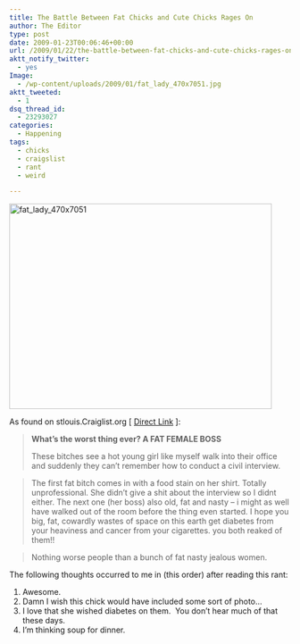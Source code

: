 ```yaml
---
title: The Battle Between Fat Chicks and Cute Chicks Rages On
author: The Editor
type: post
date: 2009-01-23T00:06:46+00:00
url: /2009/01/22/the-battle-between-fat-chicks-and-cute-chicks-rages-on/
aktt_notify_twitter:
  - yes
Image:
  - /wp-content/uploads/2009/01/fat_lady_470x7051.jpg
aktt_tweeted:
  - 1
dsq_thread_id:
  - 23293027
categories:
  - Happening
tags:
  - chicks
  - craigslist
  - rant
  - weird

---
```

<img class="aligncenter size-full wp-image-161" title="fat_lady_470x7051" src="http://punchingkitty.com/wp-content/uploads/2009/01/fat_lady_470x7051.jpg" alt="fat_lady_470x7051" width="470" height="368" srcset="http://media.punchingkitty.com/wordpress/2009/01/fat_lady_470x7051.jpg 470w, http://media.punchingkitty.com/wordpress/2009/01/fat_lady_470x7051-300x234.jpg 300w" sizes="(max-width: 470px) 100vw, 470px" />

As found on stlouis.Craiglist.org [ [Direct Link][1] ]:

> **What&#8217;s the worst thing ever? A FAT FEMALE BOSS**
> 
> These bitches see a hot young girl like myself walk into their office and suddenly they can&#8217;t remember how to conduct a civil interview.
  
> The first fat bitch comes in with a food stain on her shirt. Totally unprofessional. She didn&#8217;t give a shit about the interview so I didnt either. The next one (her boss) also old, fat and nasty &#8211; i might as well have walked out of the room before the thing even started. I hope you big, fat, cowardly wastes of space on this earth get diabetes from your heaviness and cancer from your cigarettes. you both reaked of them!!
  
> Nothing worse people than a bunch of fat nasty jealous women.

The following thoughts occurred to me in (this order) after reading this rant:

  1. Awesome.
  2. Damn I wish this chick would have included some sort of photo&#8230;
  3. I love that she wished diabetes on them.  You don&#8217;t hear much of that these days.
  4. I&#8217;m thinking soup for dinner.

 [1]: http://stlouis.craigslist.org/rnr/1003449351.html
